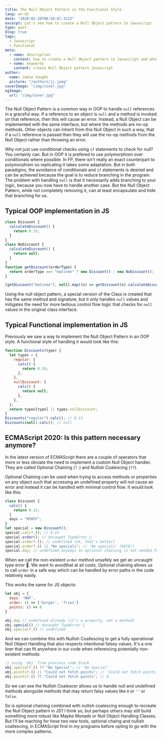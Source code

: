 ```yaml
---
title: The Null Object Pattern in the Functional Style
lang: en-US
date: "2020-02-20T08:50:07.322Z"
excerpt: Let's see how to create a Null Object pattern in Javascript
type: post
blog: true
tags:
  - Javascript
  - Functional
meta:
  - name: description
    content: how to create a Null Object pattern in Javascript and what it is
  - name: keywords
    content: create Null Object pattern Javascript
author:
  name: Jamie Vaughn
  picture: "/authors/jj.jpeg"
coverImage: "/img/cover.jpg"
ogImage:
  url: "/img/cover.jpg"
---
```


The Null Object Pattern is a common way in OOP to handle `null` references in a graceful way. If a reference to an object is `null` and a method is invoked on that reference, then this will cause an error. Instead, a Null Object can be implemented with the same interface, but where the methods are no-op methods. Other objects can inherit from this Null Object in such a way, that if a `null` reference is passed then they will use the no-op methods from the Null Object rather than throwing an error.

Why not just use conditional checks using `if` statements to check for null? You certainly can. But in OOP it is prefered to use polymorphism over conditionals where possible. In FP, there isn't really an exact counterpart to polymorphism so replicating it takes some adaptation. But in both paradigms, the avoidance of conditionals and `if` statements is desired and can be achieved because the goal is to reduce branching in the program. The problem with handling `null` is that it necessarily adds branching to your logic, because you now have to handle another case. But the Null Object Pattern, while not completely removing it, can at least encapsulate and hide that branching for us.

## Typical OOP implementation in JS

```js
class Discount {
  calculateDiscount() {
    return 0.15;
  }
}
class NoDiscount {
  calculateDiscount() {
    return null;
  }
}
function getDiscount(orderType) {
  return orderType === "matinée" ? new Discount() : new NoDiscount();
}

[getDiscount("matinée"), null].map((o) => getDiscount(o).calculateDiscount()); // [0.15, null]
```

Using the null object pattern, a special version of the Class is created that has the same method and signature, but it only handles `null` values and mitigates the need for more tedious control flow logic that checks for `null` values in the original class interface.

## Typical Functional implementation in JS

Previously we saw a way to implement the Null Object Pattern in an OOP style. A functional style of handling it would look like this:

```js
function Discounts(type) {
  let types = {
    regular: {
      calc() {
        return 0.15;
      },
    },
    nullDiscount: {
      calc() {
        return null;
      },
    },
  };
  return types[type] || types.nullDiscount;
}
Discounts("regular").calc(); // 0.15
Discounts(null).calc(); // null
```

## ECMAScript 2020: Is this pattern necessary anymore?

In the latest version of ECMAScript there are a couple of operators that more or less obviate the need to implement a custom Null Object handler. They are called Optional Chaining (`?.`) and Nullish Coalescing (`??`).

Optional Chaining can be used when trying to access methods or properties on any object such that accessing an undefined property will not cause an error and instead it can be handled with minimal control flow. It would look like this:

```js
class Discount {
  calc() {
    return 0.15;
  }
  days = "MTWTF";
}
let special = new Discount();
special.calc?.(); // 0.15
special.order(); // Uncaught TypeError 🤬
special.order?.(); // undefined (ok, that's better)
special.order?.() || "No specials"; // 'No specials' (NICE!)
special.day; // undefined anyways so optional chaining is not needed for properties
```

When we call the non-existent `order` method unsafely we get an uncaught type error 🤬. We want to avoidthat at all costs. Optional chaining allows us to call `order` in a safe way which can be handled by error paths in the code relatively easily.

This works the same for JS objects:

```js
let obj = {
  days: 'MWT',
  order: () => ['burger', 'fries']
  points: () => 0
}

obj.day // undefined already (it's a property, not a method)
obj.special() // Uncaught TypeError 🤬
obj.special?.() // undefined
```

And we can combine this with Nullish Coallescing to get a fully operational Null Object Handling that also respects intentional falsey values. It's a one liner that can fit anywhere in our code when referencing potentially non-existent methods:

```js
// using `obj` from previous code block
obj.special?.() ?? "No Special"; // 'No Special'
obj.points?.() || "Could not fetch points"; // 'Could not fetch points'
obj.points?.() ?? "Could not fetch points"; // 0
```

So we can see the Nullish Coalescer allows us to handle null and undefined methods alongside methods that may return falsy values like `0` or `''` or `false`.

So is optional chaining combined with nullish coalescing enough to recreate the Null Object pattern in JS? I think so, but perhaps others may still build something more robust like Maybe Monads or Null Object Handling Classes. But I'll be reaching for hese two new tools, optional chaing and nullish coallescing, in ECMAScript first in my programs before opting to go with the more complex patterns.
